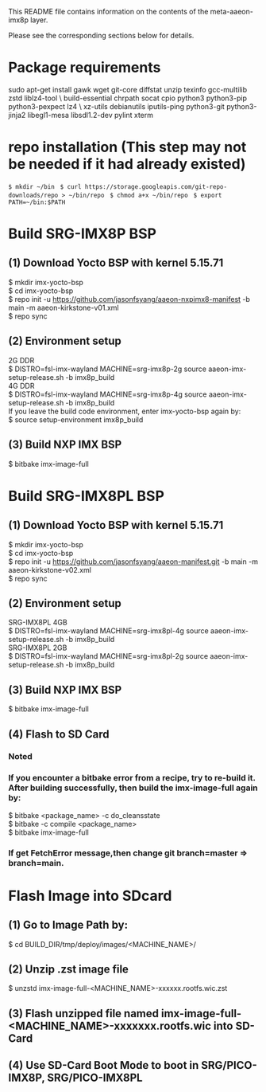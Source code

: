 This README file contains information on the contents of the meta-aaeon-imx8p layer.

Please see the corresponding sections below for details.
# Package requirements
sudo apt-get install gawk wget git-core diffstat unzip texinfo gcc-multilib zstd liblz4-tool \ 
build-essential chrpath socat cpio python3 python3-pip python3-pexpect lz4 \ 
xz-utils debianutils iputils-ping python3-git python3-jinja2 libegl1-mesa libsdl1.2-dev pylint xterm

# repo installation (This step may not be needed if it had already existed)
`$ mkdir ~/bin `
`$ curl https://storage.googleapis.com/git-repo-downloads/repo > ~/bin/repo `
`$ chmod a+x ~/bin/repo `
`$ export PATH=~/bin:$PATH `

# Build SRG-IMX8P BSP
## (1)	Download Yocto BSP with kernel 5.15.71
   $ mkdir imx-yocto-bsp <br />
   $ cd imx-yocto-bsp <br />
   $ repo init -u https://github.com/jasonfsyang/aaeon-nxpimx8-manifest -b main -m aaeon-kirkstone-v01.xml <br />
   $ repo sync
## (2)	Environment setup
   2G DDR <br />
   $ DISTRO=fsl-imx-wayland MACHINE=srg-imx8p-2g source aaeon-imx-setup-release.sh -b imx8p_build <br />
   4G DDR <br />
   $ DISTRO=fsl-imx-wayland MACHINE=srg-imx8p-4g source aaeon-imx-setup-release.sh -b imx8p_build <br />
   If you leave the build code environment, enter imx-yocto-bsp again by: <br />
   $ source setup-environment imx8p_build

## (3)	Build NXP IMX BSP
   $ bitbake imx-image-full


# Build SRG-IMX8PL BSP
## (1)   Download Yocto BSP with kernel 5.15.71
   $ mkdir imx-yocto-bsp <br />
   $ cd imx-yocto-bsp <br />
   $ repo init -u https://github.com/jasonfsyang/aaeon-manifest.git -b main -m aaeon-kirkstone-v02.xml <br />
   $ repo sync
## (2)   Environment setup
   SRG-IMX8PL 4GB <br />
    $ DISTRO=fsl-imx-wayland MACHINE=srg-imx8pl-4g source aaeon-imx-setup-release.sh -b imx8p_build <br />
   SRG-IMX8PL 2GB <br />
    $ DISTRO=fsl-imx-wayland MACHINE=srg-imx8pl-2g source aaeon-imx-setup-release.sh -b imx8p_build

## (3)   Build NXP IMX BSP
   $ bitbake imx-image-full
## (4)   Flash to SD Card
    
### Noted
### If you encounter a bitbake error from a recipe, try to re-build it. After building successfully, then build the imx-image-full again by:
$ bitbake <package_name> -c do_cleansstate <br />
$ bitbake -c compile <package_name> <br />
$ bitbake imx-image-full <br />
### If get FetchError message,then change git branch=master => branch=main.

# Flash Image into SDcard
## (1)	Go to Image Path by: <br>
$ cd BUILD_DIR/tmp/deploy/images/<MACHINE_NAME>/ <br>
## (2)	Unzip .zst image file <br>
$ unzstd imx-image-full-<MACHINE_NAME>-xxxxxx.rootfs.wic.zst <br>
## (3)	Flash unzipped file named imx-image-full-<MACHINE_NAME>-xxxxxxx.rootfs.wic into SD-Card <br>
## (4)	Use SD-Card Boot Mode to boot in SRG/PICO-IMX8P, SRG/PICO-IMX8PL
